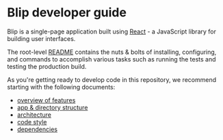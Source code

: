 # Blip developer guide

Blip is a single-page application built using [React](https://facebook.github.io/react/ 'React') - a JavaScript library for building user interfaces.

The root-level [README](../README.md) contains the nuts & bolts of installing, configuring, and commands to accomplish various tasks such as running the tests and testing the production build.

As you're getting ready to develop code in this repository, we recommend starting with the following documents:

- [overview of features](./FeatureOverview.md)
- [app & directory structure](./DirectoryStructure.md)
- [architecture](./Architecture.md)
- [code style](./CodeStyle.md)
- [dependencies](./Dependencies.md)
